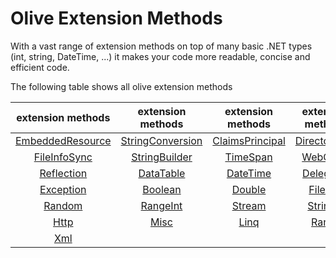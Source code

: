 # Olive Extension Methods
With a vast range of extension methods on top of many basic .NET types (int, string, DateTime, ...) it makes your code more readable, concise and efficient code.

The following table shows all olive extension methods


| extension methods | extension methods | extension methods | extension methods | extension methods |
|:-:|:-:|:-:|:-:|:-:|
| [EmbeddedResource](Extensions/EmbeddedResource.md) | [StringConversion](Extensions/StringConversion.md) | [ClaimsPrincipal](Extensions/ClaimsPrincipal.md) | [DirectoryInfo](Extensions/DirectoryInfo.md) | [FileInfoAsync](Extensions/FileInfoAsync.md) |
| [FileInfoSync](Extensions/FileInfoSync.md) | [StringBuilder](Extensions/StringBuilder.md) | [TimeSpan](Extensions/TimeSpan.md) | [WebClient](Extensions/WebClient.md) | [Expression](Extensions/Expression.md) |
| [Reflection](Extensions/Reflection.md) | [DataTable](Core/Extensions/DataTable.md) | [DateTime](Extensions/DateTime.md) | [Delegates](Extensions/Delegates.md) | [Dictionary](Extensions/Dictionary.md) |
| [Exception](Extensions/Exception.md) | [Boolean](Extensions/Boolean.md) | [Double](Extensions/Double.md) | [FileInfo](Extensions/FileInfo.md) | [Integer](Extensions/Integer.md) |
| [Random](Extensions/Random.md) | [RangeInt](Extensions/RangeInt.md) | [Stream](Extensions/Stream.md) | [StringIP](Extensions/StringIP.md) | [String](Extensions/String.md) |
| [Http](Extensions/Http.md) | [Misc](Extensions/Misc.md) | [Linq](Extensions/Linq.md) | [Range](Extensions/Range.md) | [Uri](Extensions/Uri.md) |
| [Xml](Extensions/Xml.md) | []() | []() | []() | []() |